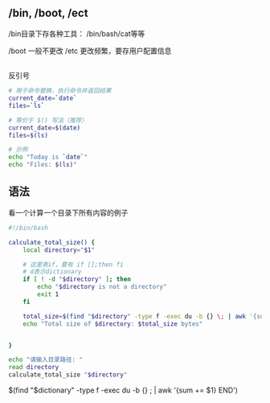 
##  /bin, /boot, /ect
/bin目录下存各种工具：
/bin/bash/cat等等

/boot 一般不更改
/etc 更改频繁，要存用户配置信息

## 
反引号
```sh
# 用于命令替换，执行命令并返回结果
current_date=`date`
files=`ls`

# 等价于 $() 写法（推荐）
current_date=$(date)
files=$(ls)

# 示例
echo "Today is `date`"
echo "Files: $(ls)"
```


## 语法
看一个计算一个目录下所有内容的例子

```sh
#!/bin/bash

calculate_total_size() {
    local directory="$1"

    # 这里表if，要有 if [];then fi 
    # d表示dictionary
    if [ ! -d "$directory" ]; then
        echo "$directory is not a directory"
        exit 1
    fi

    total_size=$(find "$directory" -type f -exec du -b {} \; | awk '{sum += $1} END {print sum}')
    echo "Total size of $directory: $total_size bytes"


}

echo "请输入目录路径: "
read directory
calculate_total_size "$directory"
```

$(find "$dictionary" -type f -exec du -b {} \; | awk '{sum += $1} END')